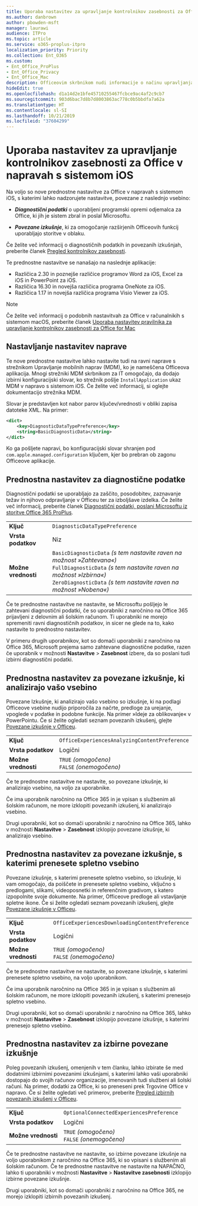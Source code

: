 ```yaml
---
title: Uporaba nastavitev za upravljanje kontrolnikov zasebnosti za Office v napravah s sistemom iOS
ms.author: danbrown
author: pbowden-msft
manager: laurawi
audience: ITPro
ms.topic: article
ms.service: o365-proplus-itpro
localization_priority: Priority
ms.collection: Ent_O365
ms.custom:
- Ent_Office_ProPlus
- Ent_Office_Privacy
- Ent_Office_Mac
description: Officeovim skrbnikom nudi informacije o načinu upravljanja nastavitev zasebnosti v napravah s sistemom iOS.
hideEdit: true
ms.openlocfilehash: d1a14d2e1bfe45710255467fcbce9ac4af2c9cb7
ms.sourcegitcommit: 903d6bac7d8b7d8003863ac778c0b5bbdfa7a62a
ms.translationtype: HT
ms.contentlocale: sl-SI
ms.lasthandoff: 10/21/2019
ms.locfileid: "37604299"
---
```

# <a name="use-preferences-to-manage-privacy-controls-for-office-on-ios-devices"></a>Uporaba nastavitev za upravljanje kontrolnikov zasebnosti za Office v napravah s sistemom iOS

Na voljo so nove prednostne nastavitve za Office v napravah s sistemom iOS, s katerimi lahko nadzorujete nastavitve, povezane z naslednjo vsebino:

- ***Diagnostični podatki*** o uporabljeni programski opremi odjemalca za Office, ki jih je sistem zbral in poslal Microsoftu.

- ***Povezane izkušnje***, ki za omogočanje razširjenih Officeovih funkcij uporabljajo storitve v oblaku.

Če želite več informacij o diagnostičnih podatkih in povezanih izkušnjah, preberite članek [Pregled kontrolnikov zasebnosti](overview-privacy-controls.md).

Te prednostne nastavitve se nanašajo na naslednje aplikacije:
- Različica 2.30 in poznejše različice programov Word za iOS, Excel za iOS in PowerPoint za iOS.
- Različica 16.30 in novejša različica programa OneNote za iOS.
- Različica 1.17 in novejša različica programa Visio Viewer za iOS.

> [!NOTE]
> Če želite več informacij o podobnih nastavitvah za Office v računalnikih s sistemom macOS, preberite članek [Uporaba nastavitev pravilnika za upravljanje kontrolnikov zasebnosti za Office for Mac](mac-privacy-preferences.md)


## <a name="setting-device-preferences"></a>Nastavljanje nastavitev naprave
Te nove prednostne nastavitve lahko nastavite tudi na ravni naprave s strežnikom Upravljanje mobilnih naprav (MDM), ko je nameščena Officeova aplikacija. Mnogi strežniki MDM skrbnikom za IT omogočajo, da dodajo izbirni konfiguracijski slovar, ko strežnik pošlje `InstallApplication` ukaz MDM v napravo s sistemom iOS. Če želite več informacij, si oglejte dokumentacijo strežnika MDM.

Slovar je predstavljen kot nabor parov ključev/vrednosti v obliki zapisa datoteke XML. Na primer:

```xml
<dict>
    <key>DiagnosticDataTypePreference</key>
    <string>BasicDiagnosticData</string>
</dict>
```

Ko ga pošljete napravi, bo konfiguracijski slovar shranjen pod `com.apple.managed.configuration` ključem, kjer bo prebran ob zagonu Officeove aplikacije.

## <a name="preference-setting-for-diagnostic-data"></a>Prednostna nastavitev za diagnostične podatke

Diagnostični podatki se uporabljajo za zaščito, posodobitev, zaznavanje težav in njihovo odpravljanje v Officeu ter za izboljšave izdelka. Če želite več informacij, preberite članek [Diagnostični podatki, poslani Microsoftu iz storitve Office 365 ProPlus](overview-privacy-controls.md#diagnostic-data-sent-from-office-365-proplus-to-microsoft).

|||
|:-----|:-----|
|**Ključ**  | `DiagnosticDataTypePreference`  |
|**Vrsta podatkov**  | Niz |
|**Možne vrednosti**  | `BasicDiagnosticData` *(s tem nastavite raven na možnost »Zahtevana«)* <br/> `FullDiagnosticData` *(s tem nastavite raven na možnost »Izbirna«)* <br/> `ZeroDiagnosticData` *(s tem nastavite raven na možnost »Nobena«)* |

Če te prednostne nastavitve ne nastavite, se Microsoftu pošljejo le zahtevani diagnostični podatki, če so uporabniki z naročnino na Office 365 prijavljeni z delovnim ali šolskim računom. Ti uporabniki ne morejo spremeniti ravni diagnostičnih podatkov, in sicer ne glede na to, kako nastavite to prednostno nastavitev.

V primeru drugih uporabnikov, kot so domači uporabniki z naročnino na Office 365, Microsoft prejema samo zahtevane diagnostične podatke, razen če uporabnik v možnosti **Nastavitve** > **Zasebnost** izbere, da so poslani tudi izbirni diagnostični podatki.


## <a name="preference-setting-for-connected-experiences-that-analyze-your-content"></a>Prednostna nastavitev za povezane izkušnje, ki analizirajo vašo vsebino

Povezane Izkušnje, ki analizirajo vašo vsebino so izkušnje, ki na podlagi Officeove vsebine nudijo priporočila za načrte, predloge za urejanje, vpoglede v podatke in podobne funkcije. Na primer »Ideje za oblikovanje« v PowerPointu. Če si želite ogledati seznam povezanih izkušenj, glejte [Povezane izkušnje v Officeu](connected-experiences.md).

|||
|:-----|:-----|
|**Ključ**  | `OfficeExperiencesAnalyzingContentPreference`  |
|**Vrsta podatkov**  | Logični |
|**Možne vrednosti**  | `TRUE` *(omogočeno)* <br/> `FALSE` *(onemogočeno)*|


Če te prednostne nastavitve ne nastavite, so povezane izkušnje, ki analizirajo vsebino, na voljo za uporabnike.

Če ima uporabnik naročnino na Office 365 in je vpisan s službenim ali šolskim računom, ne more izklopiti povezanih izkušenj, ki analizirajo vsebino.

Drugi uporabniki, kot so domači uporabniki z naročnino na Office 365, lahko v možnosti **Nastavitve** > **Zasebnost** izklopijo povezane izkušnje, ki analizirajo vsebino.

## <a name="preference-setting-for-connected-experiences-that-download-online-content"></a>Prednostna nastavitev za povezane izkušnje, s katerimi prenesete spletno vsebino

Povezane izkušnje, s katerimi prenesete spletno vsebino, so izkušnje, ki vam omogočajo, da poiščete in prenesete spletno vsebino, vključno s predlogami, slikami, videoposnetki in referenčnim gradivom, s katero izpopolnite svoje dokumente. Na primer, Officeove predloge ali vstavljanje spletne ikone. Če si želite ogledati seznam povezanih izkušenj, glejte [Povezane izkušnje v Officeu](connected-experiences.md).

|||
|:-----|:-----|
|**Ključ**  | `OfficeExperiencesDownloadingContentPreference`  |
|**Vrsta podatkov**  | Logični |
|**Možne vrednosti**  | `TRUE` *(omogočeno)* <br/> `FALSE` *(onemogočeno)*|


Če te prednostne nastavitve ne nastavite, so povezane izkušnje, s katerimi prenesete spletno vsebino, na voljo uporabnikom.

Če ima uporabnik naročnino na Office 365 in je vpisan s službenim ali šolskim računom, ne more izklopiti povezanih izkušenj, s katerimi prenesejo spletno vsebino.

Drugi uporabniki, kot so domači uporabniki z naročnino na Office 365, lahko v možnosti **Nastavitve** > **Zasebnost** izklopijo povezane izkušnje, s katerimi prenesejo spletno vsebino.

## <a name="preference-setting-for-optional-connected-experiences"></a>Prednostna nastavitev za izbirne povezane izkušnje

Poleg povezanih izkušenj, omenjenih v tem članku, lahko izbirate še med dodatnimi izbirnimi povezanimi izkušnjami, s katerimi lahko vaši uporabniki dostopajo do svojih računov organizacije, imenovanih tudi službeni ali šolski računi. Na primer, dodatki za Office, ki so preneseni prek Trgovine Office v napravo. Če si želite ogledati več primerov, preberite [Pregled izbirnih povezanih izkušenj v Officeu](optional-connected-experiences.md).

|||
|:-----|:-----|
|**Ključ**  | `OptionalConnectedExperiencesPreference`  |
|**Vrsta podatkov**  | Logični |
|**Možne vrednosti**  | `TRUE` *(omogočeno)* <br/> `FALSE` *(onemogočeno)*|


Če te prednostne nastavitve ne nastavite, so izbirne povezane izkušnje na voljo uporabnikom z naročnino na Office 365, ki so vpisani s službenim ali šolskim računom. Če te prednostne nastavitve ne nastavite na NAPAČNO, lahko ti uporabniki v možnosti **Nastavitve** > **Nastavitve zasebnosti** izklopijo izbirne povezane izkušnje.

Drugi uporabniki, kot so domači uporabniki z naročnino na Office 365, ne morejo izklopiti izbirnih povezanih izkušenj.